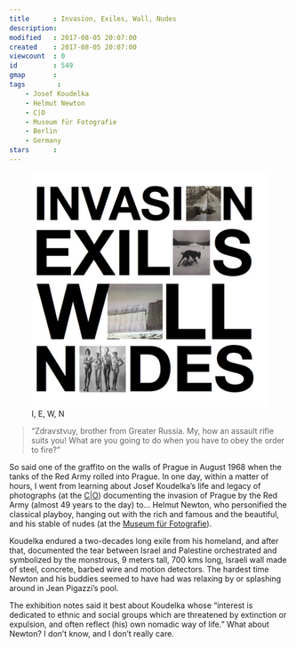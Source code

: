 ```yaml
---
title      : Invasion, Exiles, Wall, Nudes
description: 
modified   : 2017-08-05 20:07:00
created    : 2017-08-05 20:07:00
viewcount  : 0
id         : 549
gmap       : 
tags        :
    - Josef Koudelka
    - Helmut Newton
    - C|O
    - Museum für Fotografie
    - Berlin
    - Germany
stars      : 
---
```


<figure>
    <img src="img/i-e-w-n.jpg">
    <figcaption>I, E, W, N</figcaption>
</figure>

> “Zdravstvuy, brother from Greater Russia. My, how an assault rifle suits you! What are you going to do when you have to obey the order to fire?”

So said one of the graffito on the walls of Prague in August 1968 when the tanks of the Red Army rolled into Prague. In one day, within a matter of hours, I went from learning about Josef Koudelka’s life and legacy of photographs (at the [C|O](http://www.co-berlin.org)) documenting the invasion of Prague by the Red Army (almost 49 years to the day) to… Helmut Newton, who personified the classical playboy, hanging out with the rich and famous and the beautiful, and his stable of nudes (at the [Museum für Fotografie](http://www.smb.museum/en/museums-institutions/museum-fuer-fotografie/home.html)). 

Koudelka endured a two-decades long exile from his homeland, and after that, documented the tear between Israel and Palestine orchestrated and symbolized by the monstrous, 9 meters tall, 700 kms long, Israeli wall made of steel, concrete, barbed wire and motion detectors. The hardest time Newton and his buddies seemed to have had was relaxing by or splashing around in Jean Pigazzi’s pool.

The exhibition notes said it best about Koudelka whose “interest is dedicated to ethnic and social groups which are threatened by extinction or expulsion, and often reflect (his) own nomadic way of life.” What about Newton? I don’t know, and I don’t really care.
